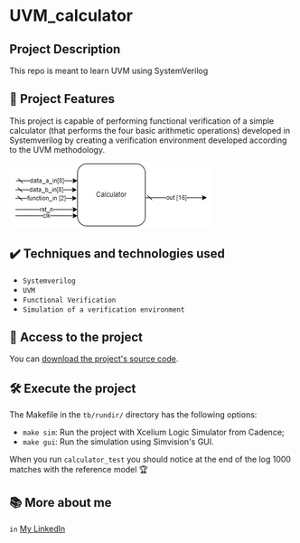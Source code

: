 # UVM_calculator

## Project Description

This repo is meant to learn UVM using SystemVerilog

## 🔨 Project Features

This project is capable of performing functional verification of a simple calculator (that performs the four basic arithmetic operations) developed in Systemverilog by creating a verification environment developed according to the UVM methodology.

![](doc/figs/calculator_bd.png)

## ✔️ Techniques and technologies used

- `Systemverilog`
- `UVM`
- `Functional Verification`
- `Simulation of a verification environment`

## 📁 Access to the project

You can [download the project's source code](https://github.com/MarleyLobao/UVM_calculator.git).

## 🛠️ Execute the project

The Makefile in the `tb/rundir/` directory has the following options:
- `make sim`: Run the project with Xcelium Logic Simulator from Cadence;
- `make gui`: Run the simulation using Simvision's GUI.

When you run `calculator_test` you should notice at the end of the log 1000 matches with the reference model 🏆 

## 📚 More about me

`in` [My LinkedIn](https://www.linkedin.com/in/marley-lobao-de-sousa/)
